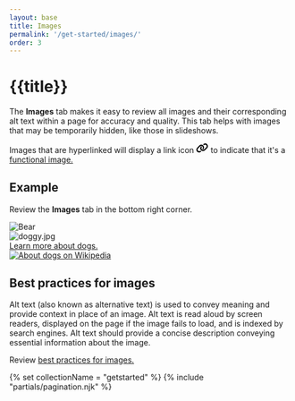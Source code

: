 ```yaml
---
layout: base
title: Images
permalink: '/get-started/images/'
order: 3
---
```


# {{title}}

The **Images** tab makes it easy to review all images and their corresponding alt text within a page for accuracy and quality. This tab helps with images that may be temporarily hidden, like those in slideshows.

Images that are hyperlinked will display a link icon <svg width="22" xmlns="http://www.w3.org/2000/svg" viewBox="0 0 640 512"><!--!Font Awesome Free 6.7.1 by @fontawesome - https://fontawesome.com License - https://fontawesome.com/license/free Copyright 2024 Fonticons, Inc.--><path d="M579.8 267.7c56.5-56.5 56.5-148 0-204.5c-50-50-128.8-56.5-186.3-15.4l-1.6 1.1c-14.4 10.3-17.7 30.3-7.4 44.6s30.3 17.7 44.6 7.4l1.6-1.1c32.1-22.9 76-19.3 103.8 8.6c31.5 31.5 31.5 82.5 0 114L422.3 334.8c-31.5 31.5-82.5 31.5-114 0c-27.9-27.9-31.5-71.8-8.6-103.8l1.1-1.6c10.3-14.4 6.9-34.4-7.4-44.6s-34.4-6.9-44.6 7.4l-1.1 1.6C206.5 251.2 213 330 263 380c56.5 56.5 148 56.5 204.5 0L579.8 267.7zM60.2 244.3c-56.5 56.5-56.5 148 0 204.5c50 50 128.8 56.5 186.3 15.4l1.6-1.1c14.4-10.3 17.7-30.3 7.4-44.6s-30.3-17.7-44.6-7.4l-1.6 1.1c-32.1 22.9-76 19.3-103.8-8.6C74 372 74 321 105.5 289.5L217.7 177.2c31.5-31.5 82.5-31.5 114 0c27.9 27.9 31.5 71.8 8.6 103.9l-1.1 1.6c-10.3 14.4-6.9 34.4 7.4 44.6s34.4 6.9 44.6-7.4l1.1-1.6C433.5 260.8 427 182 377 132c-56.5-56.5-148-56.5-204.5 0L60.2 244.3z"/></svg> to indicate that it's a [functional image.](https://www.w3.org/WAI/tutorials/images/functional/)

## Example
Review the **Images** tab in the bottom right corner.

<div class="row">
    <div class="col-lg-6">
        <div class="p-3 bg-light rounded-3">
            <img loading="lazy" class="img-fluid" src="{{ '/images/doggy3.jpg' | url }}" alt="Bear">
        </div>
    </div>
    <div class="col-lg-6">
        <div class="p-3 bg-light rounded-3">
            <img loading="lazy" class="img-fluid" src="{{ '/images/doggy1.jpg' | url }}" alt="doggy.jpg">
        </div>
    </div>
</div>
<div class="row">
    <div class="col-lg-6">
        <div class="p-3 bg-light rounded-3">
            <a href="https://en.wikipedia.org/wiki/Dog" class="overlay-link">
                <div class="img-overlay">
                    <img loading="lazy" class="img-fluid" alt src="{{ '/images/doggy2.jpg' | url }}">
                    <div class="overlay">
                        <div class="text">Learn more about dogs.</div>
                    </div>
                </div>
            </a>
        </div>
    </div>
    <div class="col-lg-6">
        <div class="p-3 bg-light rounded-3">
            <a href="https://en.wikipedia.org/wiki/Dog"><img loading="lazy" class="img-fluid" alt="About dogs on Wikipedia" src="{{ '/images/doggy4.jpg' | url }}"></a>
        </div>
    </div>
</div>


## Best practices for images
Alt text (also known as alternative text) is used to convey meaning and provide context in place of an image. Alt text is read aloud by screen readers, displayed on the page if the image fails to load, and is indexed by search engines. Alt text should provide a concise description conveying essential information about the image.

Review [best practices for images.](https://www.torontomu.ca/accessibility/guides-resources/design/images/)


<script>
localStorage.setItem("sa11y-panel", "Opened");
localStorage.setItem("sa11y-images", "Opened");
localStorage.removeItem("sa11y-outline");
localStorage.removeItem("sa11y-settings");
</script>

{% set collectionName = "getstarted" %}
{% include "partials/pagination.njk" %}